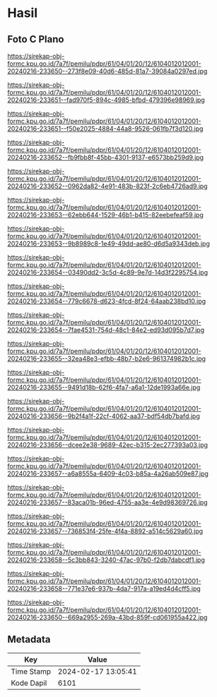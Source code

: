 # Hasil

## Foto C Plano

https://sirekap-obj-formc.kpu.go.id/7a7f/pemilu/pdpr/61/04/01/20/12/6104012012001-20240216-233650--273f8e09-40d6-485d-81a7-39084a0297ed.jpg

https://sirekap-obj-formc.kpu.go.id/7a7f/pemilu/pdpr/61/04/01/20/12/6104012012001-20240216-233651--fad970f5-894c-4985-bfbd-479396e98969.jpg

https://sirekap-obj-formc.kpu.go.id/7a7f/pemilu/pdpr/61/04/01/20/12/6104012012001-20240216-233651--f50e2025-4884-44a8-9526-061fb7f3d120.jpg

https://sirekap-obj-formc.kpu.go.id/7a7f/pemilu/pdpr/61/04/01/20/12/6104012012001-20240216-233652--fb9fbb8f-45bb-4301-9137-e6573bb259d9.jpg

https://sirekap-obj-formc.kpu.go.id/7a7f/pemilu/pdpr/61/04/01/20/12/6104012012001-20240216-233652--0962da82-4e91-483b-823f-2c6eb4726ad9.jpg

https://sirekap-obj-formc.kpu.go.id/7a7f/pemilu/pdpr/61/04/01/20/12/6104012012001-20240216-233653--62ebb644-1529-46b1-b415-82eebefeaf59.jpg

https://sirekap-obj-formc.kpu.go.id/7a7f/pemilu/pdpr/61/04/01/20/12/6104012012001-20240216-233653--9b8989c8-1e49-49dd-ae80-d6d5a9343deb.jpg

https://sirekap-obj-formc.kpu.go.id/7a7f/pemilu/pdpr/61/04/01/20/12/6104012012001-20240216-233654--03490dd2-3c5d-4c89-9e7d-14d3f2295754.jpg

https://sirekap-obj-formc.kpu.go.id/7a7f/pemilu/pdpr/61/04/01/20/12/6104012012001-20240216-233654--779c6678-d623-4fcd-8f24-64aab238bd10.jpg

https://sirekap-obj-formc.kpu.go.id/7a7f/pemilu/pdpr/61/04/01/20/12/6104012012001-20240216-233654--7fae4531-754d-48c1-84e2-ed93d095b7d7.jpg

https://sirekap-obj-formc.kpu.go.id/7a7f/pemilu/pdpr/61/04/01/20/12/6104012012001-20240216-233655--32ea48e3-efbb-48b7-b2e6-961374982b1c.jpg

https://sirekap-obj-formc.kpu.go.id/7a7f/pemilu/pdpr/61/04/01/20/12/6104012012001-20240216-233655--9491d18b-62f6-4fa7-a6a1-12de1993a66e.jpg

https://sirekap-obj-formc.kpu.go.id/7a7f/pemilu/pdpr/61/04/01/20/12/6104012012001-20240216-233656--9b2f4a1f-22cf-4062-aa37-bdf54db7bafd.jpg

https://sirekap-obj-formc.kpu.go.id/7a7f/pemilu/pdpr/61/04/01/20/12/6104012012001-20240216-233656--dcee2e38-9689-42ec-b315-2ec277393a03.jpg

https://sirekap-obj-formc.kpu.go.id/7a7f/pemilu/pdpr/61/04/01/20/12/6104012012001-20240216-233657--a6a8555a-6409-4c03-b85a-4a26ab509e87.jpg

https://sirekap-obj-formc.kpu.go.id/7a7f/pemilu/pdpr/61/04/01/20/12/6104012012001-20240216-233657--83aca01b-96ed-4755-aa3e-4e9d98369726.jpg

https://sirekap-obj-formc.kpu.go.id/7a7f/pemilu/pdpr/61/04/01/20/12/6104012012001-20240216-233657--736853f4-25fe-4f4a-8892-a514c5629a60.jpg

https://sirekap-obj-formc.kpu.go.id/7a7f/pemilu/pdpr/61/04/01/20/12/6104012012001-20240216-233658--5c3bb843-3240-47ac-97b0-f2db7dabcdf1.jpg

https://sirekap-obj-formc.kpu.go.id/7a7f/pemilu/pdpr/61/04/01/20/12/6104012012001-20240216-233658--771e37e6-937b-4da7-917a-a19ed4d4cff5.jpg

https://sirekap-obj-formc.kpu.go.id/7a7f/pemilu/pdpr/61/04/01/20/12/6104012012001-20240216-233650--669a2955-269a-43bd-859f-cd061955a422.jpg


## Metadata

| Key        | Value               |
| ---------- | ------------------- |
| Time Stamp | 2024-02-17 13:05:41 |
| Kode Dapil | 6101                |



